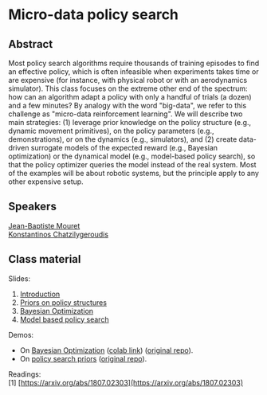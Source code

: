 # Micro-data policy search

## Abstract

Most policy search algorithms require thousands of training episodes to find an effective policy, which is often infeasible when experiments takes time or are expensive (for instance, with physical robot or with an aerodynamics simulator). This class focuses on the extreme other end of the spectrum: how can an algorithm adapt a policy with only a handful of trials (a dozen) and a few minutes? By analogy with the word "big-data", we refer to this challenge as "micro-data reinforcement learning". We will describe two main strategies: (1) leverage prior knowledge on the policy structure (e.g., dynamic movement primitives), on the policy parameters (e.g., demonstrations), or on the dynamics (e.g., simulators), and (2) create data-driven surrogate models of the expected reward (e.g., Bayesian optimization) or the dynamical model (e.g., model-based policy search), so that the policy optimizer queries the model instead of the real system. Most of the examples will be about robotic systems, but the principle apply to any other expensive setup.

## Speakers

[Jean-Baptiste Mouret](jean-baptiste-mouret.md)  
[Konstantinos Chatzilygeroudis](konstantinos-chatzilygeroudis.md)

## Class material

Slides:

1. [Introduction](class-material/micro-data/0_light-virtual_school_micro_data-intro-conclusion.pdf)
2. [Priors on policy structures](class-material/micro-data/1_light-virtual_school_micro_data-policies.pdf)
3. [Bayesian Optimization](class-material/micro-data/2_light-virtual_school_bo.pdf)
4. [Model based policy search](class-material/micro-data/3_light-virtual_school_micro_data-model_based.pdf)

Demos:

- On [Bayesian Optimization](class-material/micro-data/bo_tutorial.zip) ([colab link](https://colab.research.google.com/github/jbmouret/bo_tutorial/blob/main/bo.ipynb)) ([original repo](https://github.com/jbmouret/bo_tutorial)).
- On [policy search priors](class-material/micro-data/ps_tutorial.zip) ([original repo](https://github.com/costashatz/ps_tutorial)).

Readings:  
[1] [https://arxiv.org/abs/1807.02303](https://arxiv.org/abs/1807.02303)



